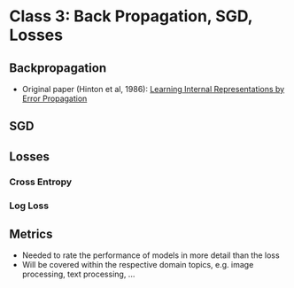 # Class 3: Back Propagation, SGD, Losses

## Backpropagation

* Original paper (Hinton et al, 1986): [Learning Internal Representations by Error Propagation](https://apps.dtic.mil/sti/citations/ADA164453)

## SGD

## Losses

### Cross Entropy

### Log Loss

## Metrics

* Needed to rate the performance of models in more detail than the loss
* Will be covered within the respective domain topics, e.g. image processing, text processing, ...